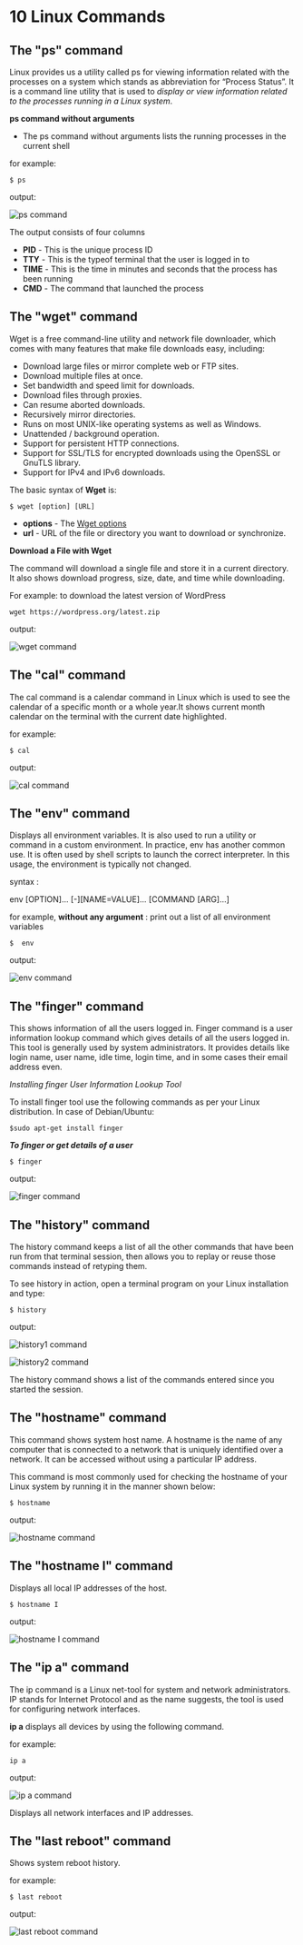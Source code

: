 # 10 Linux Commands

## The "ps" command

Linux provides us a utility called ps for viewing information related with the processes on a system which stands as abbreviation for “Process Status”. It is a command line utility that is used to *display or view information related to the processes running in a Linux system*.

**ps command without arguments**
- The ps command without arguments lists the running processes in the current shell


for example:

 ```$ ps```

output:


![ps command](ps_command.png)


The output consists of four columns 
- **PID** - This is the unique process ID
- **TTY** - This is the typeof terminal that the user is logged in to
- **TIME** - This is the time in minutes and seconds that the process has been running
- **CMD** - The command that launched the process
  
## The "wget" command

Wget is a free command-line utility and network file downloader, which comes with many features that make file downloads easy, including:

- Download large files or mirror complete web or FTP sites.
- Download multiple files at once.
- Set bandwidth and speed limit for downloads.
- Download files through proxies.
- Can resume aborted downloads.
- Recursively mirror directories.
- Runs on most UNIX-like operating systems as well as Windows.
- Unattended / background operation.
- Support for persistent HTTP connections.
- Support for SSL/TLS for encrypted downloads using the OpenSSL or GnuTLS library.
- Support for IPv4 and IPv6 downloads.

The basic syntax of **Wget** is:

```$ wget [option] [URL]```


- **options** - The [Wget options](https://linux.die.net/man/1/wget)
- **url** - URL of the file or directory you want to download or synchronize.


**Download a File with Wget**

The command will download a single file and store it in a current directory. It also shows download progress, size, date, and time while downloading.

For example: to download the latest version of WordPress

`wget https://wordpress.org/latest.zip`

output:


![wget command](wget_command.png)

## The "cal" command

The cal command is a calendar command in Linux which is used to see the calendar of a specific month or a whole year.It shows current month calendar on the terminal with the current date highlighted.

for example:

`$ cal`

output:



![cal command](cal_command.png)

## The "env" command

Displays all environment variables. It is also used to run a utility or command in a custom environment. In practice, env has another common use. It is often used by shell scripts to launch the correct interpreter. In this usage, the environment is typically not changed.

syntax :


env [OPTION]... [-][NAME=VALUE]... [COMMAND [ARG]...]

for example, **without any argument** : print out a list of all environment variables

`$  env`

output:



![env command](env_command.png)

## The "finger" command

This shows information of all the users logged in. Finger command is a user information lookup command which gives details of all the users logged in. This tool is generally used by system administrators. It provides details like login name, user name, idle time, login time, and in some cases their email address even. 

*Installing finger User Information Lookup Tool*

To install finger tool use the following commands as per your Linux distribution. In case of Debian/Ubuntu:

`$sudo apt-get install finger`

***To finger or get details of a user***

`$ finger`

output:



![finger command](finger_command.png)

## The "history" command
The history command keeps a list of all the other commands that have been run from that terminal session, then allows you to replay or reuse those commands instead of retyping them. 

To see history in action, open a terminal program on your Linux installation and type:

`$ history`

output: 



![history1 command](history_1_command.png)

![history2 command](hist.png)

The history command shows a list of the commands entered since you started the session.

## The "hostname" command
This command shows system host name. A hostname is the name of any computer that is connected to a network that is uniquely identified over a network. It can be accessed without using a particular IP address.

This command is most commonly used for checking the hostname of your Linux system by running it in the manner shown below:

`$ hostname`


output:



![hostname command](hostname_command.png)



## The "hostname I" command

Displays all local IP addresses of the host.


`$ hostname I`


output:



![hostname I command](hostnameIcommand.png)


## The "ip a" command

The ip command is a Linux net-tool for system and network administrators. IP stands for Internet Protocol and as the name suggests, the tool is used for configuring network interfaces.

**ip a** displays all devices by using the following command. 

for example:


`ip a`

output:



![ip a command](ip_a_command.png)

Displays all network interfaces and IP addresses.



## The "last reboot" command

Shows system reboot history.

for example:


`$ last reboot`

output:



![last reboot command](last_reboot_command.png)





